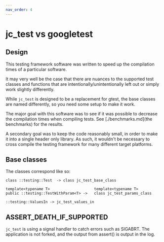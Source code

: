 ```yaml
---
nav_order: 4
---
```


# jc_test vs googletest

## Design

This testing framework software was written to speed up the compilation
times of a particular software.

It may very well be the case that there are nuances to the supported test classes and functions
that are intentionally/unintentionally left out or simply work slightly differently.

While `jc_test` is designed to be a replacement for gtest,
the base classes are named differently, so you need some setup to make it work.

The major goal with this software was to see if it was possible to decrease the compilation
times when compiling tests. See [./benchmarks.md](the benchmarks) for the results.

A secondary goal was to keep the code reasonably small, in order to make it into a single header only library.
As such, it wouldn't be necessary to cross compile the testing framework for many different target platforms.


## Base classes

The classes correspond like so:

    class ::testing::Test  -> class jc_test_base_class

    template<typename T>                    template<typename T>
    public ::testing::TestWithParam<T> ->   class jc_test_params_class

    ::testing::ValuesIn -> jc_test_values_in

## ASSERT_DEATH_IF_SUPPORTED

`jc_test` is using a signal handler to catch errors such as SIGABRT.
The application is not forked, and the output from assert() is output in the log.

##